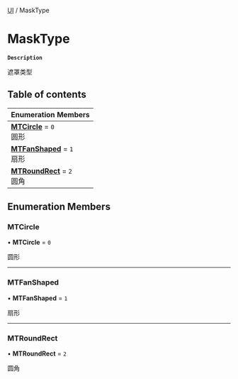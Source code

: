 [UI](../modules/UI.UI.md) / MaskType

# MaskType <Badge type="tip" text="Enumeration" />

**`Description`**

遮罩类型

## Table of contents

| Enumeration Members |
| :-----|
| **[MTCircle](UI.UI.MaskType.md#mtcircle)** = ``0`` <br> 圆形|
| **[MTFanShaped](UI.UI.MaskType.md#mtfanshaped)** = ``1`` <br> 扇形|
| **[MTRoundRect](UI.UI.MaskType.md#mtroundrect)** = ``2`` <br> 圆角|

## Enumeration Members

### MTCircle

• **MTCircle** = ``0``

圆形

___

### MTFanShaped

• **MTFanShaped** = ``1``

扇形

___

### MTRoundRect

• **MTRoundRect** = ``2``

圆角
